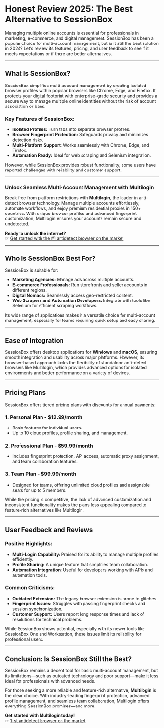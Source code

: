 # Honest Review 2025: The Best Alternative to SessionBox

Managing multiple online accounts is essential for professionals in marketing, e-commerce, and digital management. SessionBox has been a popular choice for multi-account management, but is it still the best solution in 2024? Let’s review its features, pricing, and user feedback to see if it meets expectations or if there are better alternatives.

---

## What Is SessionBox?

SessionBox simplifies multi-account management by creating isolated browser profiles within popular browsers like Chrome, Edge, and Firefox. It protects your digital footprint with enterprise-grade security and provides a secure way to manage multiple online identities without the risk of account association or bans.

### Key Features of SessionBox:
- **Isolated Profiles:** Turn tabs into separate browser profiles.
- **Browser Fingerprint Protection:** Safeguards privacy and minimizes detection risks.
- **Multi-Platform Support:** Works seamlessly with Chrome, Edge, and Firefox.
- **Automation Ready:** Ideal for web scraping and Selenium integration.

However, while SessionBox provides robust functionality, some users have reported challenges with reliability and customer support.

---

### Unlock Seamless Multi-Account Management with Multilogin

Break free from platform restrictions with **Multilogin**, the leader in anti-detect browser technology. Manage multiple accounts effortlessly, automate workflows, and enjoy premium residential proxies in 150+ countries. With unique browser profiles and advanced fingerprint customization, Multilogin ensures your accounts remain secure and undetected.

**Ready to unlock the internet?**  
☞ [Get started with the #1 antidetect browser on the market](https://bit.ly/multIlogin)

---

## Who Is SessionBox Best For?

SessionBox is suitable for:
- **Marketing Agencies:** Manage ads across multiple accounts.
- **E-commerce Professionals:** Run storefronts and seller accounts in different regions.
- **Digital Nomads:** Seamlessly access geo-restricted content.
- **Web Scrapers and Automation Developers:** Integrate with tools like Selenium for efficient scraping workflows.

Its wide range of applications makes it a versatile choice for multi-account management, especially for teams requiring quick setup and easy sharing.

---

## Ease of Integration

SessionBox offers desktop applications for **Windows** and **macOS**, ensuring smooth integration and usability across major platforms. However, its browser-based approach lacks the flexibility of standalone anti-detect browsers like Multilogin, which provides advanced options for isolated environments and better performance on a variety of devices.

---

## Pricing Plans

SessionBox offers tiered pricing plans with discounts for annual payments:

### 1. **Personal Plan** - $12.99/month
- Basic features for individual users.
- Up to 10 cloud profiles, profile sharing, and management.

### 2. **Professional Plan** - $59.99/month
- Includes fingerprint protection, API access, automatic proxy assignment, and team collaboration features.

### 3. **Team Plan** - $99.99/month
- Designed for teams, offering unlimited cloud profiles and assignable seats for up to 5 members.

While the pricing is competitive, the lack of advanced customization and inconsistent functionality makes the plans less appealing compared to feature-rich alternatives like Multilogin.

---

## User Feedback and Reviews

### Positive Highlights:
- **Multi-Login Capability:** Praised for its ability to manage multiple profiles efficiently.
- **Profile Sharing:** A unique feature that simplifies team collaboration.
- **Automation Integration:** Useful for developers working with APIs and automation tools.

### Common Criticisms:
- **Outdated Extension:** The legacy browser extension is prone to glitches.
- **Fingerprint Issues:** Struggles with passing fingerprint checks and session synchronization.
- **Customer Support:** Users report long response times and lack of resolutions for technical problems.

While SessionBox shows potential, especially with its newer tools like SessionBox One and Workstation, these issues limit its reliability for professional users.

---

## Conclusion: Is SessionBox Still the Best?

SessionBox remains a decent tool for basic multi-account management, but its limitations—such as outdated technology and poor support—make it less ideal for professionals with advanced needs.

For those seeking a more reliable and feature-rich alternative, **Multilogin** is the clear choice. With industry-leading fingerprint protection, advanced profile management, and seamless team collaboration, Multilogin offers everything SessionBox promises—and more.

**Get started with Multilogin today!**  
☞ [1-st antidetect browser on the market](https://bit.ly/multIlogin)
